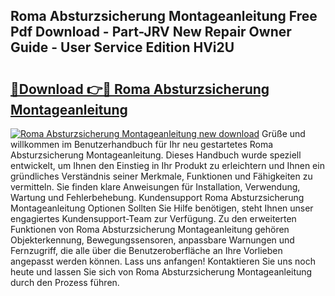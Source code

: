 ## Roma Absturzsicherung Montageanleitung Free Pdf Download - Part-JRV New Repair Owner Guide - User Service Edition HVi2U

# <h2><a href="http://df6hof1.blite.top/?on=Roma+Absturzsicherung+Montageanleitung">🔗Download 👉🔴 Roma Absturzsicherung Montageanleitung</a></h2>

[![Roma Absturzsicherung Montageanleitung new download](https://i.imgur.com/lujVjoI.png)](http://df6hof1.blite.top/?on=Roma+Absturzsicherung+Montageanleitung)
Grüße und willkommen im Benutzerhandbuch für Ihr neu gestartetes Roma Absturzsicherung Montageanleitung. Dieses Handbuch wurde speziell entwickelt, um Ihnen den Einstieg in Ihr Produkt zu erleichtern und Ihnen ein gründliches Verständnis seiner Merkmale, Funktionen und Fähigkeiten zu vermitteln. Sie finden klare Anweisungen für Installation, Verwendung, Wartung und Fehlerbehebung. Kundensupport Roma Absturzsicherung Montageanleitung Optionen Sollten Sie Hilfe benötigen, steht Ihnen unser engagiertes Kundensupport-Team zur Verfügung. Zu den erweiterten Funktionen von Roma Absturzsicherung Montageanleitung gehören Objekterkennung, Bewegungssensoren, anpassbare Warnungen und Fernzugriff, die alle über die Benutzeroberfläche an Ihre Vorlieben angepasst werden können. Lass uns anfangen! Kontaktieren Sie uns noch heute und lassen Sie sich von Roma Absturzsicherung Montageanleitung durch den Prozess führen.
